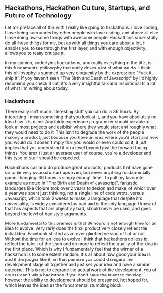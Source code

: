 ## Hackathons, Hackathon Culture, Startups, and Future of Technology
Let me preface all of this with I really like going to hackathons. I love coding, I love being surrounded by other people who love coding, and above all else I love doing awesome things with awesome people. Hackathons sucessfully do all these things for me, but as with all things you care about a lot, it enables you to see through the first layer, and with enough objectivity, allows you to really critique it.

In my opinion, underlying hackathons, and really everything in the title, is this fundamental philosophy that really drives a lot of what we do. I think this philosophy is summed up very eloquently by the expression: "Fuck it, ship it". If yoy haven't seen "The Birth and Death of Javascript" by <insert name here> I'd highly recomend you check it out, it's a very insightful talk and inspirtional to a lot of what I'm writing about today.

### Hackathons
There really isn't much interesting stuff you can do in 36 hours. By interesting I mean something that you look at it, and you have absolutely no idea how it is done. Any fairly experience programmer should be able to look at most projects and estblish where they would start and roughly what they would need to do it. This isn't to degrade the work of the people making a product, just because you have an idea where you'd start and how you would do it dosen't imply that you would or even could do it, it just implies that you understand it on a level beyond just the forward facing things. You aren't just an average user of course, you're a developer and this type of stuff should be expected.

Hackathons can and do produce great products, products that have gone on to be very sucessfu start ups even, but never anything fundamentally game changing. 36 hours is simply enough time. To pull my favourite example as noted in "The Birth and Death of Javascript", fantastic languages like Clojure took over 2 years to design and make, of which over a year was spent just thinking, not a single line of code wrote, versus Javascript, which took 2 weeks to make, a language that despite it's universality, is widely considered as bad and is the only language I know of that has aspects that are objectivly bad, should never be used, and goes beyond the level of bad style arguments.

More fundamental to this premise is that 36 hours is not enough time for an idea to evolve. Very rarly does the final product very closely reflect the initial idea. Facebook started as an over glorified version of hot or not. Without the time for an idea to evolve I think that hackathons do less to reflect the talent of the team and do more to reflect the quality of the idea in the first place. Which is why I fundamentally feel that the winner of a hackathon is to some extent random. It's all about how good your idea is and if the judges like it, on that premise you could disregard the development stage all together and just sell your idea and have a similar outcome. This is not to degrade the actual work of the development, you of course can't win a hackathon if you don't have the talent to develop; however the ability to development should be presumed, hot hoped for, which leaves the idea as the fundamental stumbling block.